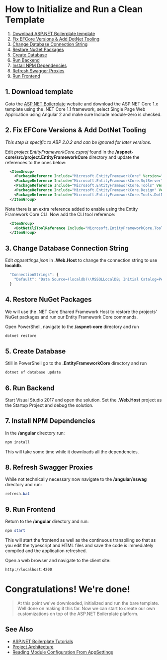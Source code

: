 # How to Initialize and Run a Clean Template
1. [Download ASP\.NET Boilerplate template](#1-download-template)
2. [Fix EFCore Versions & Add DotNet Tooling](#2-fix-efcore-versions--add-dotnet-tooling)
3. [Change Database Connection String](#3-change-database-connection-string)
4. [Restore NuGet Packages](#4-restore-nuget-packages)
5. [Create Database](#5-create-database)
6. [Run Backend](#6-run-backend)
7. [Install NPM Dependencies](#7-install-npm-dependencies)
8. [Refresh Swagger Proxies](#8-refresh-swagger-proxies)
9. [Run Frontend](#9-run-frontend)

## 1. Download template
Goto the [ASP.NET Boilerplate](https://www.aspnetboilerplate.com) website and download the ASP\.NET Core 1.x template using the .NET Core 1.1 framework, select Single Page Web Application using Angular 2 and make sure Include module-zero is checked.

## 2. Fix EFCore Versions & Add DotNet Tooling
_This step is specific to ABP 2.0.2 and can be ignored for later versions._

Edit _project.EntityFrameworkCore.csproj_ found in the __/aspnet-core/src/project.EntityFrameworkCore__ directory and update the references to the ones below:
```xml
  <ItemGroup>
    <PackageReference Include="Microsoft.EntityFrameworkCore" Version="1.1.2" />
    <PackageReference Include="Microsoft.EntityFrameworkCore.SqlServer" Version="1.1.2" />
    <PackageReference Include="Microsoft.EntityFrameworkCore.Tools" Version="1.1.1" />
    <PackageReference Include="Microsoft.EntityFrameworkCore.Design" Version="1.1.2" />
    <PackageReference Include="Microsoft.EntityFrameworkCore.Tools.DotNet" Version="1.0.1" />
  </ItemGroup>
```
Note there is an extra reference added to enable using the Entity Framework Core CLI. Now add the CLI tool reference:
```xml
  <ItemGroup>
    <DotNetCliToolReference Include="Microsoft.EntityFrameworkCore.Tools.DotNet" Version="1.0.1" />
  </ItemGroup>
```

## 3. Change Database Connection String
Edit _appsettings.json_ in __.Web.Host__ to change the connection string to use __localdb__.
```javascript
  "ConnectionStrings": {
    "Default": "Data Source=(localdb)\\MSSQLLocalDB; Initial Catalog=PeopleProject;"
  }
```

## 4. Restore NuGet Packages
We will use the .NET Core Shared Framework Host to restore the projects' NuGet packages and run our Entity Framework Core commands.

Open PowerShell, navigate to the __/aspnet-core__ directory and run
```powershell
dotnet restore
```

## 5. Create Database
Still in PowerShell go to the __.EntityFrameworkCore__ directory and run
```powershell
dotnet ef database update
```

## 6. Run Backend
Start Visual Studio 2017 and open the solution. Set the __.Web.Host__ project as the Startup Project and debug the solution.

## 7. Install NPM Dependencies
In the __/angular__ directory run:
```powershell
npm install
```
This will take some time while it downloads all the dependencies.

## 8. Refresh Swagger Proxies
While not technically necessary now navigate to the __/angular/nswag__ directory and run:
```powershell
refresh.bat
```

## 9. Run Frontend
Return to the __/angular__ directory and run:
```powershell
npm start
```
This will start the frontend as well as the continuous transpiling so that as you edit the typescript and HTML files and save the code is immediately compiled and the application refreshed.

Open a web browser and navigate to the client site:
```
http://localhost:4200
```
# Congratulations! We're done!
> At this point we've downloaded, initialized and run the bare template. Well done on making it this far.
> Now we can start to create our own customizations on top of the ASP\.NET Boilerplate platform.

## See Also
* [ASP\.NET Boilerplate Tutorials](README.md)
* [Project Architecture](projectarchitecture.md)
* [Reading Module Configuration From AppSettings](moduleconfig.md)